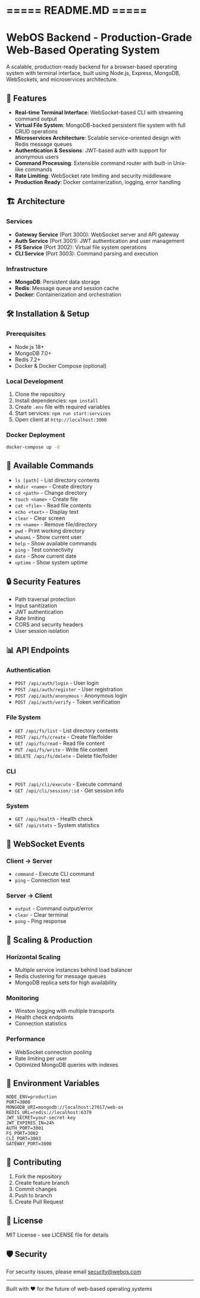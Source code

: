 
# ===== README.MD =====
# WebOS Backend - Production-Grade Web-Based Operating System

A scalable, production-ready backend for a browser-based operating system with terminal interface, built using Node.js, Express, MongoDB, WebSockets, and microservices architecture.

## 🚀 Features

- **Real-time Terminal Interface**: WebSocket-based CLI with streaming command output
- **Virtual File System**: MongoDB-backed persistent file system with full CRUD operations
- **Microservices Architecture**: Scalable service-oriented design with Redis message queues
- **Authentication & Sessions**: JWT-based auth with support for anonymous users
- **Command Processing**: Extensible command router with built-in Unix-like commands
- **Rate Limiting**: WebSocket rate limiting and security middleware
- **Production Ready**: Docker containerization, logging, error handling

## 🏗️ Architecture

### Services
- **Gateway Service** (Port 3000): WebSocket server and API gateway
- **Auth Service** (Port 3001): JWT authentication and user management
- **FS Service** (Port 3002): Virtual file system operations
- **CLI Service** (Port 3003): Command parsing and execution

### Infrastructure
- **MongoDB**: Persistent data storage
- **Redis**: Message queue and session cache
- **Docker**: Containerization and orchestration

## 🛠️ Installation & Setup

### Prerequisites
- Node.js 18+
- MongoDB 7.0+
- Redis 7.2+
- Docker & Docker Compose (optional)

### Local Development
1. Clone the repository
2. Install dependencies: `npm install`
3. Create `.env` file with required variables
4. Start services: `npm run start:services`
5. Open client at `http://localhost:3000`

### Docker Deployment
```bash
docker-compose up -d
```

## 🔧 Available Commands

- `ls [path]` - List directory contents
- `mkdir <name>` - Create directory
- `cd <path>` - Change directory
- `touch <name>` - Create file
- `cat <file>` - Read file contents
- `echo <text>` - Display text
- `clear` - Clear screen
- `rm <name>` - Remove file/directory
- `pwd` - Print working directory
- `whoami` - Show current user
- `help` - Show available commands
- `ping` - Test connectivity
- `date` - Show current date
- `uptime` - Show system uptime

## 🔒 Security Features

- Path traversal protection
- Input sanitization
- JWT authentication
- Rate limiting
- CORS and security headers
- User session isolation

## 📊 API Endpoints

### Authentication
- `POST /api/auth/login` - User login
- `POST /api/auth/register` - User registration
- `POST /api/auth/anonymous` - Anonymous login
- `POST /api/auth/verify` - Token verification

### File System
- `GET /api/fs/list` - List directory contents
- `POST /api/fs/create` - Create file/folder
- `GET /api/fs/read` - Read file content
- `PUT /api/fs/write` - Write file content
- `DELETE /api/fs/delete` - Delete file/folder

### CLI
- `POST /api/cli/execute` - Execute command
- `GET /api/cli/session/:id` - Get session info

### System
- `GET /api/health` - Health check
- `GET /api/stats` - System statistics

## 🔄 WebSocket Events

### Client → Server
- `command` - Execute CLI command
- `ping` - Connection test

### Server → Client
- `output` - Command output/error
- `clear` - Clear terminal
- `pong` - Ping response

## 🚀 Scaling & Production

### Horizontal Scaling
- Multiple service instances behind load balancer
- Redis clustering for message queues
- MongoDB replica sets for high availability

### Monitoring
- Winston logging with multiple transports
- Health check endpoints
- Connection statistics

### Performance
- WebSocket connection pooling
- Rate limiting per user
- Optimized MongoDB queries with indexes

## 📝 Environment Variables

```env
NODE_ENV=production
PORT=3000
MONGODB_URI=mongodb://localhost:27017/web-os
REDIS_URL=redis://localhost:6379
JWT_SECRET=your-secret-key
JWT_EXPIRES_IN=24h
AUTH_PORT=3001
FS_PORT=3002
CLI_PORT=3003
GATEWAY_PORT=3000
```

## 🤝 Contributing

1. Fork the repository
2. Create feature branch
3. Commit changes
4. Push to branch
5. Create Pull Request

## 📄 License

MIT License - see LICENSE file for details

## 🛡️ Security

For security issues, please email security@webos.com

---

Built with ❤️ for the future of web-based operating systems